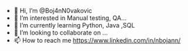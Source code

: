 - 👋 Hi, I’m @Boj4nN0vakovic
- 👀 I’m interested in Manual testing, QA...
- 🌱 I’m currently learning Python, Java ,SQL
- 💞️ I’m looking to collaborate on ...
- 📫 How to reach me https://www.linkedin.com/in/nbojann/

<!---
Boj4nN0vakovic/Boj4nN0vakovic is a ✨ special ✨ repository because its `README.md` (this file) appears on your GitHub profile.
You can click the Preview link to take a look at your changes.
--->
